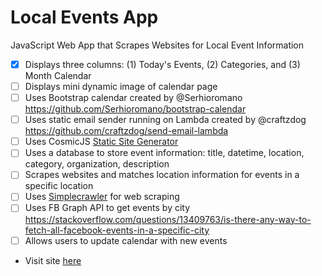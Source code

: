 # Local Events App
JavaScript Web App that Scrapes Websites for Local Event Information

- [X] Displays three columns: (1) Today's Events, (2) Categories, and (3) Month Calendar
- [ ] Displays mini dynamic image of calendar page
- [ ] Uses Bootstrap calendar created by @Serhioromano https://github.com/Serhioromano/bootstrap-calendar
- [ ] Uses static email sender running on Lambda created by @craftzdog https://github.com/craftzdog/send-email-lambda
- [ ] Uses CosmicJS [Static Site Generator](https://github.com/cosmicjs/static-website)
- [ ] Uses a database to store event information: title, datetime, location, category, organization, description
- [ ] Scrapes websites and matches location information for events in a specific location
- [ ] Uses [Simplecrawler](https://github.com/simplecrawler/simplecrawler) for web scraping
- [ ] Uses FB Graph API to get events by city https://stackoverflow.com/questions/13409763/is-there-any-way-to-fetch-all-facebook-events-in-a-specific-city
- [ ] Allows users to update calendar with new events

* Visit site [here](http://danstrong.tech/local-events-app/)
